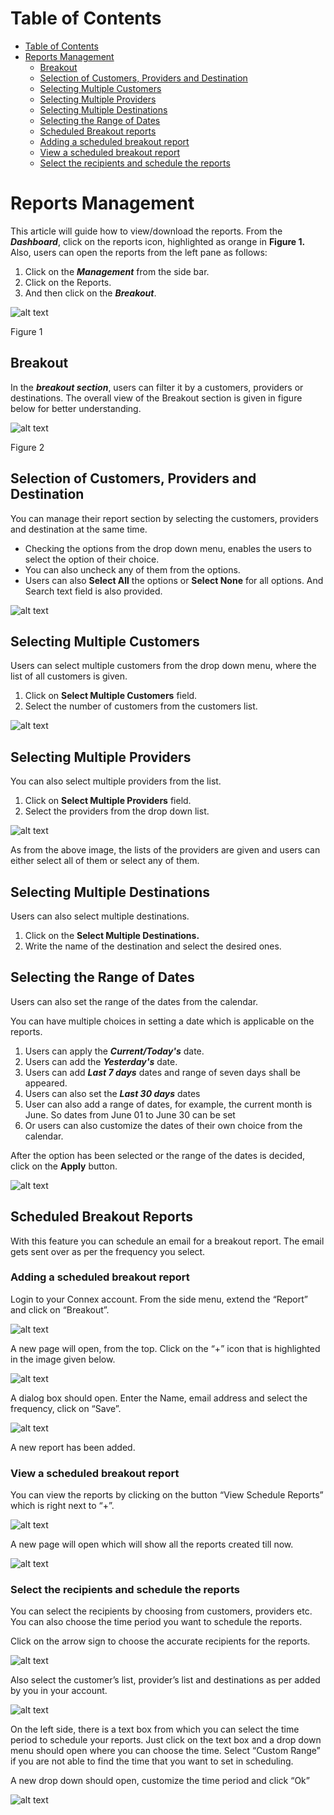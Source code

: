 # Table of Contents

* [Table of Contents](#table-of-contents)
* [Reports Management](#reports-management)
    * [Breakout](#breakout)
    * [Selection of Customers, Providers and Destination](#selection-of-customers-providers-and-destination)
    * [Selecting Multiple Customers](#selecting-multiple-customers)
    * [Selecting Multiple Providers](#selecting-multiple-providers)
    * [Selecting Multiple Destinations](#selecting-multiple-destinations)
    * [Selecting the Range of Dates](#selecting-the-range-of-dates)
    * [Scheduled Breakout reports](#scheduled-breakout-reports)
    * [Adding a scheduled breakout report](#adding-a-scheduled-breakout-report)
    * [View a scheduled breakout report](#view-a-scheduled-breakout-report)
    * [Select the recipients and schedule the reports](#select-the-recipients-and-schedule-the-reports)


# Reports Management

This article will guide how to view/download the reports. 
From the **_Dashboard_**, click on the reports icon, highlighted as orange in **Figure 1.** Also, users can open the reports from the left pane as follows:

1.	Click on the **_Management_** from the side bar.
2.	Click on the Reports.
3.	And then click on the **_Breakout_**.
 
![alt text][report-1]

Figure 1

## Breakout

In the **_breakout section_**, users can filter it by a customers, providers or destinations. The overall view of the Breakout section is given in figure below for better understanding. 
 
![alt text][report-2]

Figure 2

## Selection of Customers, Providers and Destination 

You can manage their report section by selecting the customers, providers and destination at the same time.

* Checking the options from the drop down menu, enables the users to select the option of their choice.
* You can also uncheck any of them from the options. 
* Users can also **Select All** the options or **Select None** for all options. And Search text field is also provided. 
 
![alt text][report-3]

## Selecting Multiple Customers

Users can select multiple customers from the drop down menu, where the list of all customers is given.

1.	Click on **Select Multiple Customers** field.
2.	Select the number of customers from the customers list.
 
![alt text][report-4]

## Selecting Multiple Providers

You can also select multiple providers from the list.

1.	Click on **Select Multiple Providers** field.
2.	Select the providers from the drop down list.
 
![alt text][report-5]

As from the above image, the lists of the providers are given and users can either select all of them or select any of them.

## Selecting Multiple Destinations

Users can also select multiple destinations.

1.	Click on the **Select Multiple Destinations.**
2.	Write the name of the destination and select the desired ones.

## Selecting the Range of Dates

Users can also set the range of the dates from the calendar. 
 
You can have multiple choices in setting a date which is applicable on the reports.

1. Users can apply the **_Current/Today's_** date.
2. Users can add the **_Yesterday's_** date.
3. Users can add **_Last 7 days_** dates and range of seven days shall be appeared.
4. Users can also set the **_Last 30 days_** dates
5. User can also add a range of dates, for example, the current month is June. So dates from June 01 to June 30 can be set
6. Or users can also customize the dates of their own choice from the calendar.

After the option has been selected or the range of the dates is decided, click on the **Apply** button.
 
![alt text][report-6]

## Scheduled Breakout Reports

With this feature you can schedule an email for a breakout report. The email gets sent over as per the frequency you select.

### Adding a scheduled breakout report

Login to your Connex account.  From the side menu, extend the “Report” and click on “Breakout”.
 
![alt text][report-7]

A new page will open, from the top. Click on the “+” icon that is highlighted in the image given below.

![alt text][report-8]
 
A dialog box should open. Enter the Name, email address and select the frequency, click on “Save”.
 
![alt text][report-9]

A new report has been added.

### View a scheduled breakout report

You can view the reports by clicking on the button “View Schedule Reports” which is right next to “+”.

![alt text][report-10]  

A new page will open which will show all the reports created till now.

![alt text][report-11]

### Select the recipients and schedule the reports

You can select the recipients by choosing from customers, providers etc.  You can also choose the time period you want to schedule the reports.

Click on the arrow sign to choose the accurate recipients for the reports. 

![alt text][report-12]
 
Also select the customer’s list, provider’s list and destinations as per added by you in your account.

![alt text][report-13]

On the left side, there is a text box from which you can select the time period to schedule your reports. Just click on the text box and a drop down menu should open where you can choose the time. Select “Custom Range” if you are not able to find the time that you want to set in scheduling.

A new drop down should open, customize the time period and click “Ok”

![alt text][report-14] 

[report-1]: https://raw.githubusercontent.com/digipigeon/connexcs-user-docs/master/new-images/275.png "Report-1"
[report-2]: https://raw.githubusercontent.com/digipigeon/connexcs-user-docs/master/new-images/276.png "Report-2"
[report-3]: https://raw.githubusercontent.com/digipigeon/connexcs-user-docs/master/new-images/277.png "Report-3"
[report-4]: https://raw.githubusercontent.com/digipigeon/connexcs-user-docs/master/new-images/278.png "Report-4"
[report-5]: https://raw.githubusercontent.com/digipigeon/connexcs-user-docs/master/new-images/279.png "Report-5"
[report-6]: https://raw.githubusercontent.com/digipigeon/connexcs-user-docs/master/new-images/280.png "Report-6"
[report-7]: https://raw.githubusercontent.com/digipigeon/connexcs-user-docs/master/new-images/281.png "Report-7"
[report-8]: https://raw.githubusercontent.com/digipigeon/connexcs-user-docs/master/new-images/282.png "Report-8"
[report-9]: https://raw.githubusercontent.com/digipigeon/connexcs-user-docs/master/new-images/283.png "Report-9"
[report-10]: https://raw.githubusercontent.com/digipigeon/connexcs-user-docs/master/new-images/284.png "Report-10"
[report-11]: https://raw.githubusercontent.com/digipigeon/connexcs-user-docs/master/new-images/285.png "Report-11"
[report-12]: https://raw.githubusercontent.com/digipigeon/connexcs-user-docs/master/new-images/286.png "Report-12"
[report-13]: https://raw.githubusercontent.com/digipigeon/connexcs-user-docs/master/new-images/287.png "Report-13"
[report-14]: https://raw.githubusercontent.com/digipigeon/connexcs-user-docs/master/new-images/288.png "Report-14"
